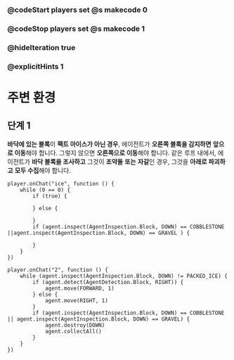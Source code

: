 ### @codeStart players set @s makecode 0
### @codeStop players set @s makecode 1

### @hideIteration true 
### @explicitHints 1


# 주변 환경

## 단계 1
**바닥에 있는 블록**이 **팩트 아이스가 아닌 경우**, 에이전트가 **오른쪽 블록을 감지하면** **앞으로 이동**해야 합니다. 그렇지 않으면 **오른쪽으로 이동**해야 합니다. 같은 루프 내에서, 에이전트가 **바닥 블록을 조사하고** 그것이 **조약돌** **또는** **자갈**인 경우, 그것을 **아래로 파괴하고** **모두 수집**해야 합니다.


```template
player.onChat("ice", function () {
    while (0 == 0) {
        if (true) {
        	
        } else {
        	
        }
        if (agent.inspect(AgentInspection.Block, DOWN) == COBBLESTONE ||agent.inspect(AgentInspection.Block, DOWN) == GRAVEL ) {
        	
        }
    }
})
```
```ghost
player.onChat("2", function () {
    while (agent.inspect(AgentInspection.Block, DOWN) != PACKED_ICE) {
        if (agent.detect(AgentDetection.Block, RIGHT)) {
            agent.move(FORWARD, 1)
        } else {
            agent.move(RIGHT, 1)
        }
        if (agent.inspect(AgentInspection.Block, DOWN) == COBBLESTONE || agent.inspect(AgentInspection.Block, DOWN) == GRAVEL) {
            agent.destroy(DOWN)
            agent.collectAll()
        }
    }
})
```
